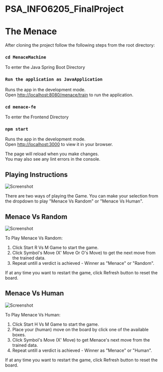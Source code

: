 # PSA_INFO6205_FinalProject
# The Menace

After cloning the project follow the following steps from the root directory:
### `cd MenaceMachine`
To enter the Java Spring Boot Directory
### `Run the application as JavaApplication`

Runs the app in the development mode.\
Open [http://localhost:8080/menace/train](http://localhost:8080/menace/train) to run the application.


### `cd menace-fe`

To enter the Frontend Directory
### `npm start`

Runs the app in the development mode.\
Open [http://localhost:3000](http://localhost:3000) to view it in your browser.

The page will reload when you make changes.\
You may also see any lint errors in the console.

## Playing Instructions

![Screenshot](../menace-fe/src/screenshots/GameSelection.png)

There are two ways of playing the Game. You can make your selection from the dropdown to play  "Menace Vs Random" or "Menace Vs Human".

## Menace Vs Random

![Screenshot](../menace-fe/src/screenshots/MenaceVsRandom.png)

To Play Menace Vs Random:
1. Click Start R Vs M Game to start the game.
2. Click Symbol's Move (X' Move Or O's Move) to get the next move from the trained data.
3. Repeat untill a verdict is achieved - Winner as "Menace" or "Random".

If at any time you want to restart the game, click Refresh button to reset the board.

## Menace Vs Human

![Screenshot](../menace-fe/src/screenshots/MenaceVsHuman.png) 

To Play Menace Vs Human:
1. Click Start H Vs M Game to start the game.
2. Place your (human) move on the board by click one of the available boxes.
2. Click Symbol's Move (X' Move) to get Menace's next move from the trained data.
3. Repeat untill a verdict is achieved - Winner as "Menace" or "Human".

If at any time you want to restart the game, click Refresh button to reset the board.
